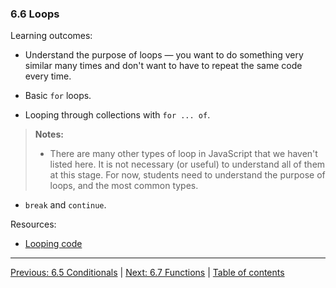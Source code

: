 ### 6.6 Loops

Learning outcomes:

- Understand the purpose of loops — you want to do something very similar many times and don't want to have to repeat the same code every time.

- Basic `for` loops.

- Looping through collections with `for ... of`.

> **Notes:**
>
> - There are many other types of loop in JavaScript that we haven't listed here. It is not necessary (or useful) to understand all of them at this stage. For now, students need to understand the purpose of loops, and the most common types.

- `break` and `continue`.

Resources:

- [Looping code](https://developer.mozilla.org/docs/Learn/JavaScript/Building_blocks/Looping_code)

---

[Previous: 6.5 Conditionals](/curriculum/2-core/3-scripting/6-05-conditionals.md) | [Next: 6.7 Functions](/curriculum/2-core/3-scripting/6-07-functions.md) | [Table of contents](/TOC.md)
